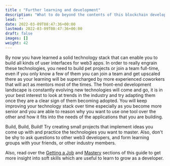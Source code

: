 ```yaml
---
title : "Further learning and development"
description: "What to do beyond the contents of this blockchain development guide as a front end developer"
lead: ""
date: 2022-03-09T08:47:36+00:00
lastmod: 2022-03-09T08:47:36+00:00
draft: false
images: []
weight: 42
---
```


By now you have learned a solid technology stack that can enable you to build all kinds of user interfaces for web3 apps. In order to really engrain these technologies, you need to build pet projects or join a team full-time, even if you only know a few of them you can join a team and get upscaled there as your learning will be supercharged by more experienced coworkers that will act as mentors most of the times. The front-end development landscape is constantly evolving new technologies will come and go, it is in your best interest to look at trends in the industry and try adapting them once they are a clear sign of them becoming adopted. You will keep improving your technology stack over time especially as you become more senior and you are able to reason why you want to use one tool over the other and how it fits into the needs of the applications that you are building.

Build, Build, Build! Try creating small projects that implement ideas you come up with and practice the technologies you want to master. Also, don't be shy to ask questions to other web3 developers, and form learning groups with your friends, or other industry members.

Also, read over the [Getting a Job](https://www.devpill.me/docs/getting-a-job/introduction/) and [Mastery](https://www.devpill.me/docs/mastery) sections of this guide to get more insight into soft skills which are useful to learn to grow as a developer.
